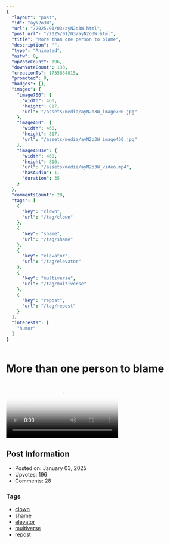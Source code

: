 ```yaml
---
{
  "layout": "post",
  "id": "ayN2o3W",
  "url": "/2025/01/03/ayN2o3W.html",
  "post_url": "/2025/01/03/ayN2o3W.html",
  "title": "More than one person to blame",
  "description": "",
  "type": "Animated",
  "nsfw": 0,
  "upVoteCount": 196,
  "downVoteCount": 133,
  "creationTs": 1735884815,
  "promoted": 0,
  "badges": [],
  "images": {
    "image700": {
      "width": 460,
      "height": 817,
      "url": "/assets/media/ayN2o3W_image700.jpg"
    },
    "image460": {
      "width": 460,
      "height": 817,
      "url": "/assets/media/ayN2o3W_image460.jpg"
    },
    "image460sv": {
      "width": 460,
      "height": 816,
      "url": "/assets/media/ayN2o3W_video.mp4",
      "hasAudio": 1,
      "duration": 35
    }
  },
  "commentsCount": 28,
  "tags": [
    {
      "key": "clown",
      "url": "/tag/clown"
    },
    {
      "key": "shame",
      "url": "/tag/shame"
    },
    {
      "key": "elevator",
      "url": "/tag/elevator"
    },
    {
      "key": "multiverse",
      "url": "/tag/multiverse"
    },
    {
      "key": "repost",
      "url": "/tag/repost"
    }
  ],
  "interests": [
    "humor"
  ]
}
---
```


# More than one person to blame

<video controls playsinline loop poster="/assets/media/ayN2o3W_image460.jpg">
  <source src="/assets/media/ayN2o3W_video.mp4" type="video/mp4">
  Your browser does not support the video tag.
</video>

## Post Information

- Posted on: January 03, 2025
- Upvotes: 196
- Comments: 28

### Tags

- [clown](/tag/clown)
- [shame](/tag/shame)
- [elevator](/tag/elevator)
- [multiverse](/tag/multiverse)
- [repost](/tag/repost)
